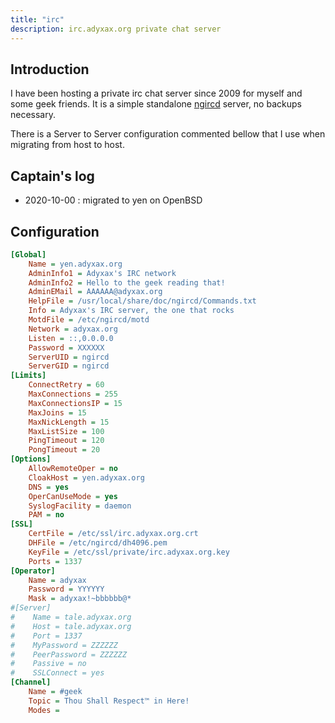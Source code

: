 ```yaml
---
title: "irc"
description: irc.adyxax.org private chat server
---
```


## Introduction

I have been hosting a private irc chat server since 2009 for myself and some geek friends. It is a simple standalone [ngircd](https://ngircd.barton.de/) server, no backups necessary.

There is a Server to Server configuration commented bellow that I use when migrating from host to host.

## Captain's log

- 2020-10-00 : migrated to yen on OpenBSD

## Configuration

```cfg
[Global]
    Name = yen.adyxax.org
    AdminInfo1 = Adyxax's IRC network
    AdminInfo2 = Hello to the geek reading that!
    AdminEMail = AAAAAA@adyxax.org
    HelpFile = /usr/local/share/doc/ngircd/Commands.txt
    Info = Adyxax's IRC server, the one that rocks
    MotdFile = /etc/ngircd/motd
    Network = adyxax.org
    Listen = ::,0.0.0.0
    Password = XXXXXX
    ServerUID = ngircd
    ServerGID = ngircd
[Limits]
    ConnectRetry = 60
    MaxConnections = 255
    MaxConnectionsIP = 15
    MaxJoins = 15
    MaxNickLength = 15
    MaxListSize = 100
    PingTimeout = 120
    PongTimeout = 20
[Options]
    AllowRemoteOper = no
    CloakHost = yen.adyxax.org
    DNS = yes
    OperCanUseMode = yes
    SyslogFacility = daemon
    PAM = no
[SSL]
    CertFile = /etc/ssl/irc.adyxax.org.crt
    DHFile = /etc/ngircd/dh4096.pem
    KeyFile = /etc/ssl/private/irc.adyxax.org.key
    Ports = 1337
[Operator]
    Name = adyxax
    Password = YYYYYY
    Mask = adyxax!~bbbbbb@*
#[Server]
#    Name = tale.adyxax.org
#    Host = tale.adyxax.org
#    Port = 1337
#    MyPassword = ZZZZZZ
#    PeerPassword = ZZZZZZ
#    Passive = no
#    SSLConnect = yes
[Channel]
    Name = #geek
    Topic = Thou Shall Respect™ in Here!
    Modes =
```
